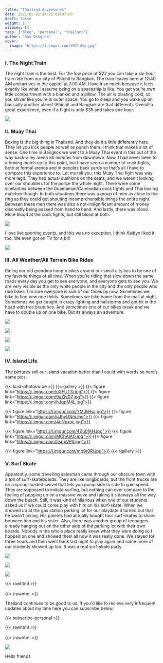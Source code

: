 ```yaml
---
title: "Thailand Adventures"
date: 2021-05-02T14:25:01+07:00
draft: false
weight: 1
aliases: []
tags: ["blog", "personal", "thailand"]
author: "Sam Osborne"
cover:
  image: "https://i.imgur.com/YMJliHw.jpg"
---
```


### I. The Night Train
The night train is the best. For the low price of $22 you can take a six-hour train ride from our city of Phichit to Bangkok. The train leaves here at 12:40 AM and arrives in the capitol at 7:00 AM. I love it so much because it feels exactly like what I assume being on a spaceship is like. You get you’re own little compartment with a blanket and a pillow. The air is blasting cold, so you shiver like you’re in outer space. You go to sleep and you wake up on basically another planet (Phichit and Bangkok are that different). Overall a great experience, even if a flight is only $35 and takes one hour.  

![](https://i.imgur.com/sbIkms0.jpg)

### II. Muay Thai
Boxing is the big thing in Thailand. And they do it a little differently here. They let you kick people as well as punch them. I think that makes a lot of sense. One time in Bangkok we went to a Muay Thai event in this out of the way back-alley arena 30 minutes from downtown. Now, I had never been to a boxing match up to this point, but I have seen a number of cock fights, both at formal arenas and in peoples back yards so that’s all I have to compare this experience to. Let me tell you, this Muay Thai fight was way more legit. They had actual cushions on the seats, and we weren’t looking over our shoulders for the police the whole night. There were some similarities between the Guamanian/Cambodian cock fights and Thai boxing matches though. In both situations there was a group of men as close to the ring as they could get shouting incomprehensible things the entire night. Between these men there was also a not-insignificant amount of money discreetly being passed from hand to hand. And lastly, there was blood. More blood at the cock fights, but still blood at both.  

![](https://i.imgur.com/HYVGpPX.jpg)

I love live sporting events, and this was no exception. I think Kaitlyn liked it too. We even got on TV for a bit!  

![](https://i.imgur.com/R7r8eJP.jpg)

### III. All Weather/All Terrain Bike Rides
Riding our old grandma hoopty bikes around our small city has to be one of my favorite things of all time. When you’re riding that slow down the same roads every day you get to see everyone, and everyone gets to see you. We are very visible as the only white people in the city and the only people who ride bikes. I’m sure everyone is sick of our faces by now. Sometimes we bike to find new rice fields. Sometimes we bike home from the mall at night. Sometimes we get caught in crazy lighting and hailstorms and get hit in the head with tree branches. And sometimes one of our bikes break and we have to double up on one bike. But its always an adventure.

![](https://i.imgur.com/4pGsN9y.jpg)

![](https://i.imgur.com/r33QnLJ.jpg)

![](https://i.imgur.com/DlmImPN.jpg)

![](https://i.imgur.com/KS10Hwi.jpg)

### IV. Island Life
The pictures sell our island vacation better than I could with words so here’s some pics.  

{{< load-photoswipe >}}
{{< gallery >}}
{{< figure link="https://i.imgur.com/uXFUT3i.jpg">}}
{{< figure link="https://i.imgur.com/9uZlvD7.jpg">}}
{{< figure link="https://i.imgur.com/hJqpM4L.jpg">}}

{{< figure link="https://i.imgur.com/YMJliHw.jpg">}}
{{< figure link="https://i.imgur.com/uJhyUNm.jpg">}}
{{< figure link="https://i.imgur.com/4oNoxoc.jpg">}}

{{< figure link="https://i.imgur.com/4Zu0fAH.jpg">}}
{{< figure link="https://i.imgur.com/MChAIAG.jpg">}}
{{< figure link="https://i.imgur.com/5sppVPV.jpg">}}

{{< figure link="https://i.imgur.com/mp9r0RI.jpg">}}
{{< /gallery >}}

### V. Surf Skate
Apparently, some travelling salesman came through our obscure town with a ton of surf-skateboards. They are like longboards, but the front trucks are on a spring-loaded swivel that lets you pump side to side to gain speed. They are supposed to imitate surfing, but nothing can ever compare to the feeling of popping up on a massive wave and taking it sideways all the way down the beach. Still, it was kind of hilarious when one of our students asked us if we could come play with him on his surf-skate. When we showed up at the gas station parking lot for our playdate it turned out that he wasn’t joking. His parents had actually bought four surf-skates to share between him and his sister. Also, there was another group of teenagers already hanging out on the other side of the parking lot with their own boards. Nobody in the whole place really knew what they were doing so I hopped on one and showed them all how it was really done. We stayed for three hours and then went back last night to play again and some more of our students showed up too. It was a real surf-skate party. 

![](https://i.imgur.com/KNN9ERY.jpg)

![](https://i.imgur.com/MKIu2SO.jpg)

![](https://i.imgur.com/EH4ZIM6.jpg)


{{< rawhtml >}}<br></br>{{< /rawhtml >}}

Thailand continues to be good to us. If you'd like to recieve very infrequent updates about my time here you can subscribe below.

{{< subscribe-personal >}}

{{< rawhtml >}}<br></br>{{< /rawhtml >}}

![](https://i.imgur.com/q5jnvIJ.jpg)

Hello friends